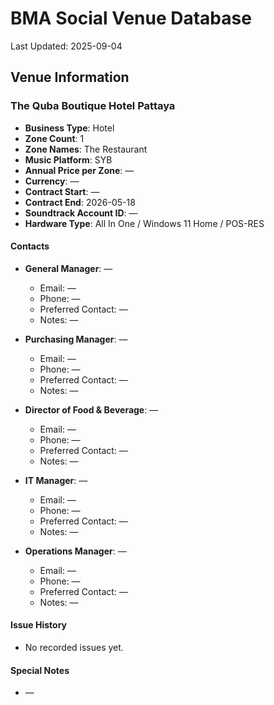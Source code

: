 # BMA Social Venue Database

Last Updated: 2025-09-04

## Venue Information

### The Quba Boutique Hotel Pattaya
- **Business Type**: Hotel
- **Zone Count**: 1
- **Zone Names**: The Restaurant
- **Music Platform**: SYB
- **Annual Price per Zone**: —
- **Currency**: —
- **Contract Start**: —
- **Contract End**: 2026-05-18
- **Soundtrack Account ID**: —
- **Hardware Type**: All In One / Windows 11 Home / POS-RES

#### Contacts
- **General Manager**: —
  - Email: —
  - Phone: —
  - Preferred Contact: —
  - Notes: —

- **Purchasing Manager**: —
  - Email: —
  - Phone: —
  - Preferred Contact: —
  - Notes: —

- **Director of Food & Beverage**: —
  - Email: —
  - Phone: —
  - Preferred Contact: —
  - Notes: —

- **IT Manager**: —
  - Email: —
  - Phone: —
  - Preferred Contact: —
  - Notes: —

- **Operations Manager**: —
  - Email: —
  - Phone: —
  - Preferred Contact: —
  - Notes: —

#### Issue History
- No recorded issues yet.

#### Special Notes
- —
